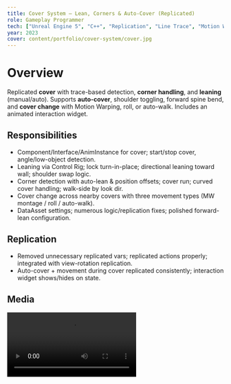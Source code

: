 ```yaml
---
title: Cover System — Lean, Corners & Auto-Cover (Replicated)
role: Gameplay Programmer
tech: ["Unreal Engine 5", "C++", "Replication", "Line Trace", "Motion Warping", "UMG", "Internal"]
year: 2023
cover: content/portfolio/cover-system/cover.jpg
---
```


# Overview
Replicated **cover** with trace-based detection, **corner handling**, and **leaning** (manual/auto). Supports **auto-cover**, shoulder toggling, forward spine bend, and **cover change** with Motion Warping, roll, or auto-walk. Includes an animated interaction widget.

## Responsibilities
- Component/Interface/AnimInstance for cover; start/stop cover, angle/low-object detection.
- Leaning via Control Rig; lock turn-in-place; directional leaning toward wall; shoulder swap logic.
- Corner detection with auto-lean & position offsets; cover run; curved cover handling; walk-side by look dir.
- Cover change across nearby covers with three movement types (MW montage / roll / auto-walk).
- DataAsset settings; numerous logic/replication fixes; polished forward-lean configuration.

## Replication
- Removed unnecessary replicated vars; replicated actions properly; integrated with view-rotation replication.
- Auto-cover + movement during cover replicated consistently; interaction widget shows/hides on state.

## Media
<video controls preload="metadata">
  <source src="content/portfolio/cover-system/video.mp4" type="video/mp4" />
</video>
